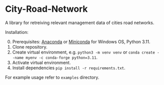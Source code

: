 # City-Road-Network
A library for retreiving relevant management data of cities road networks.

Installation:

0. Prerequisites: [Anaconda](https://www.anaconda.com/download) or [Miniconda](https://docs.conda.io/en/latest/miniconda.html) for Windows OS, Python 3.11.
1. Clone repository.
2. Create virtual environment, e.g. `python3 -m venv venv` or `conda create --name myenv -c conda-forge python=3.11`.
3. Activate virtual environment.
4. Install dependencies `pip install -r requirements.txt`.

For example usage refer to `examples` directory.
